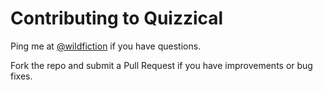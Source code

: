 # Contributing to Quizzical

Ping me at [@wildfiction](https://twitter.com/wildfiction) if you have questions.

Fork the repo and submit a Pull Request if you have improvements or bug fixes.
